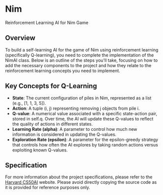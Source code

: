 # Nim
Reinforcement Learning AI for Nim Game
## Overview
To build a self-learning AI for the game of Nim using reinforcement learning (specifically Q-learning), you need to complete the implementation of the NimAI class. Below is an outline of the steps you'll take, focusing on how to add the necessary components to the project and how they relate to the reinforcement learning concepts you need to implement.
## Key Concepts for Q-Learning
* **State**: The current configuration of piles in Nim, represented as a list (e.g., [1, 1, 3, 5]).
* **Action**: A tuple (i, j) representing removing j objects from pile i.
* **Q-value**: A numerical value associated with a specific state-action pair, stored in self.q. Over time, the AI will update these Q-values to reflect the quality of actions in different states.
* **Learning Rate (alpha)**: A parameter to control how much new information is considered in updating the Q-values.
* **Exploration Rate (epsilon)**: A parameter for the epsilon-greedy strategy that controls how often the AI explores by taking random actions versus exploiting known Q-values.
## Specification
For more information about the project specifications, please refer to the [Harvard CS50AI](https://cs50.harvard.edu/ai/) website.
Please avoid directly copying the source code as it is provided for reference purposes only. 

